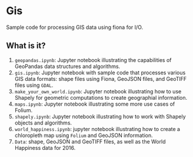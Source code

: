 # Gis
Sample code for processing GIS data using fiona for I/O.

## What is it?
1. `geopandas.ipynb`: Jupyter notebook illustrating the capabilities of
    GeoPandas data structures and algorithms.
1. `gis.ipynb`: Jupyter notebook with sample code that processes various
    GIS data formats: shape files using Fiona, GeoJSON files, and
    GeoTIFF files using `GDAL`.
1. `make_your_own_world.ipynb`: Jupyter notebook illustrating how to use
    Shapely for geometric computations to create geographial information.
1. `maps.ipynb`: Jupyter notebook illustrating some more use cases of
    Folium.
1. `shapely.ipynb`: Jupyter notebook illustrating how to work with
    Shapely objects and algorithms.
1. `world_happiness.ipynb`: jupyter notebook illustrating how to create
    a chloropleth map using `Folium` and GeoJSON information.
1. `Data`: shape, GeoJSON and GeoTIFF files, as well as the World
    Happiness data for 2016.
